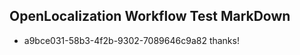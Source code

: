 ## OpenLocalization Workflow Test MarkDown
* a9bce031-58b3-4f2b-9302-7089646c9a82 thanks!

<!--HONumber=Aug16_HO3-->


